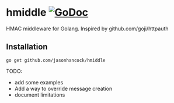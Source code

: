 # hmiddle [![GoDoc](https://godoc.org/github.com/jasonhancock/hmiddle?status.svg)](https://godoc.org/github.com/jasonhancock/hmiddle)

HMAC middleware for Golang. Inspired by github.com/goji/httpauth

## Installation

```
go get github.com/jasonhancock/hmiddle
```

TODO:
* add some examples
* Add a way to override message creation
* document limitations
